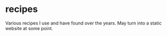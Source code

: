 # recipes
Various recipes I use and have found over the years. May turn into a static website at some point.
